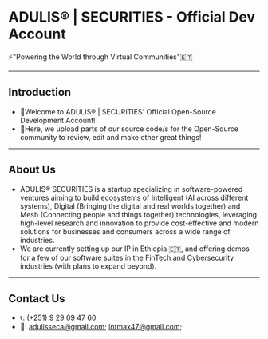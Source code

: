 <!---
NEEDS SOME CHANGES!
	# Contact info (create a separate one for it!)
--->

# ADULIS® | SECURITIES - Official Dev Account
⚡"Powering the World through Virtual Communities"🇪🇹

---
## Introduction
* 👋Welcome to ADULIS® | SECURITIES' Official Open-Source Development Account!
* 🧠Here, we upload parts of our source code/s for the Open-Source community to review, edit and make other great things!

---
## About Us
* ADULIS® SECURITIES is a startup specializing in software-powered ventures aiming to build ecosystems of Intelligent (AI across different systems), Digital (Bringing the digital and real worlds together) and Mesh (Connecting people and things together) technologies, leveraging high-level research and innovation to provide cost-effective and modern solutions for businesses and consumers across a wide range of industries.
* We are currently setting up our IP in Ethiopia 🇪🇹, and offering demos for a few of our software suites in the FinTech and Cybersecurity industries (with plans to expand beyond).

---
## Contact Us
* 📞: (+251) 9 29 09 47 60
* 📧: adulisseca@gmail.com; intmax47@gmail.com;
